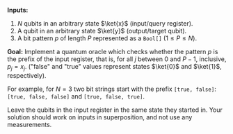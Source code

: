 **Inputs:** 

1. $N$ qubits in an arbitrary state $\ket{x}$ (input/query register).
2. A qubit in an arbitrary state $\ket{y}$ (output/target qubit).
3. A bit pattern $p$ of length $P$ represented as a `Bool[]` ($1 ≤ P ≤ N$).

**Goal:** 
Implement a quantum oracle which checks whether the pattern $p$ is the prefix of the input register, that is, for all $j$ between $0$ and $P - 1$, inclusive, $p_j = x_j$. ("false" and "true" values represent states $\ket{0}$ and $\ket{1}$, respectively).

For example, for $N = 3$ two bit strings start with the prefix `[true, false]`: `[true, false, false]` and `[true, false, true]`.

Leave the qubits in the input register in the same state they started in.
Your solution should work on inputs in superposition, and not use any measurements.
